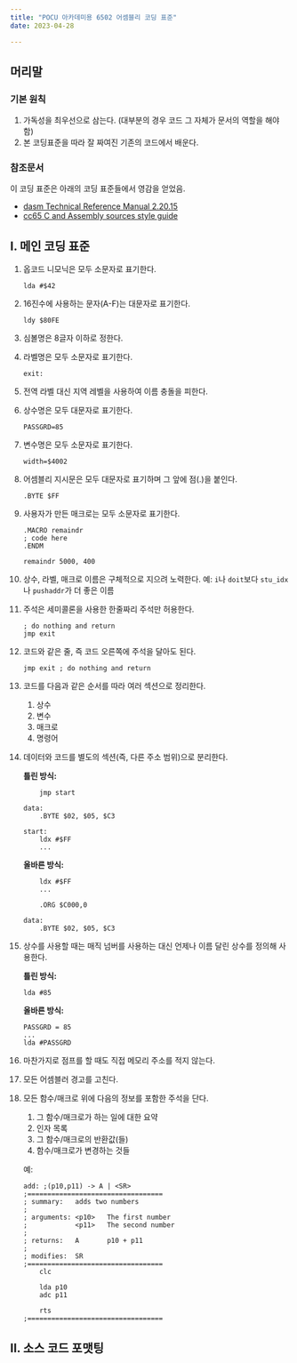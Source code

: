 ```yaml
---
title: "POCU 아카데미용 6502 어셈블리 코딩 표준"
date: 2023-04-28

---
```


## 머리말
### 기본 원칙

1. 가독성을 최우선으로 삼는다. (대부분의 경우 코드 그 자체가 문서의 역할을 해야 함) 
2. 본 코딩표준을 따라 잘 짜여진 기존의 코드에서 배운다.

### 참조문서

이 코딩 표준은 아래의 코딩 표준들에서 영감을 얻었음.

* [dasm Technical Reference Manual 2.20.15](https://github.com/dasm-assembler/dasm/blob/master/docs/dasm.pdf)
* [cc65 C and Assembly sources style guide](https://github.com/cc65/wiki/wiki/C-and-Assembly-sources-style-guide)


## I. 메인 코딩 표준

1. 옵코드 니모닉은 모두 소문자로 표기한다.
   ```asm6502
   lda #$42
   ```

2. 16진수에 사용하는 문자(A-F)는 대문자로 표기한다.

   ```asm6502
   ldy $80FE
   ```

3. 심볼명은 8글자 이하로 정한다.

4. 라벨명은 모두 소문자로 표기한다.

   ```asm6502
   exit:
   ```
   
5. 전역 라벨 대신 지역 레벨을 사용하여 이름 충돌을 피한다.

6. 상수명은 모두 대문자로 표기한다.

   ```asm6502
   PASSGRD=85
   ```

7. 변수명은 모두 소문자로 표기한다.

   ```asm6502
   width=$4002
   ```

8. 어셈블리 지시문은 모두 대문자로 표기하며 그 앞에 점(.)을 붙인다.

   ```asm6502
   .BYTE $FF
   ```

9. 사용자가 만든 매크로는 모두 소문자로 표기한다.

   ```asm6502
   .MACRO remaindr
   ; code here
   .ENDM

   remaindr 5000, 400
   ```

10. 상수, 라벨, 매크로 이름은 구체적으로 지으려 노력한다. 예: `i`나 `doit`보다 `stu_idx`나 `pushaddr`가 더 좋은 이름

11. 주석은 세미콜론을 사용한 한줄짜리 주석만 허용한다.

    ```asm6502
    ; do nothing and return
    jmp exit
    ```

12. 코드와 같은 줄, 즉 코드 오른쪽에 주석을 달아도 된다.

    ```asm6502
    jmp exit ; do nothing and return
    ```

13. 코드를 다음과 같은 순서를 따라 여러 섹션으로 정리한다.
    1. 상수
    2. 변수
    3. 매크로
    4. 명령어

14. 데이터와 코드를 별도의 섹션(즉, 다른 주소 범위)으로 분리한다.

    **틀린 방식:**
    ```asm6502
        jmp start
       
    data:
        .BYTE $02, $05, $C3
   
    start:
        ldx #$FF
        ...
    ```

    **올바른 방식:**
    ```asm6502
        ldx #$FF
        ...

        .ORG $C000,0

    data:
        .BYTE $02, $05, $C3
    ```	

15. 상수를 사용할 때는 매직 넘버를 사용하는 대신 언제나 이름 달린 상수를 정의해 사용한다.

    **틀린 방식:**
    ```asm6502
    lda #85
    ```

    **올바른 방식:**
    ```asm6502
    PASSGRD = 85
    ...
    lda #PASSGRD
    ```

16. 마찬가지로 점프를 할 때도 직접 메모리 주소를 적지 않는다.

17. 모든 어셈블러 경고를 고친다.

18. 모든 함수/매크로 위에 다음의 정보를 포함한 주석을 단다.
    1. 그 함수/매크로가 하는 일에 대한 요약
    2. 인자 목록
    4. 그 함수/매크로의 반환값(들)
    5. 함수/매크로가 변경하는 것들

    예:
  
    ```asm6502
    add: ;(p10,p11) -> A | <SR>
    ;==================================
    ; summary:   adds two numbers
    ;            
    ; arguments: <p10>   The first number
    ;            <p11>   The second number
    ;
    ; returns:   A       p10 + p11
    ;
    ; modifies:  SR
    ;==================================
        clc

        lda p10
        adc p11

        rts
    ;==================================
    ```

## II. 소스 코드 포맷팅

